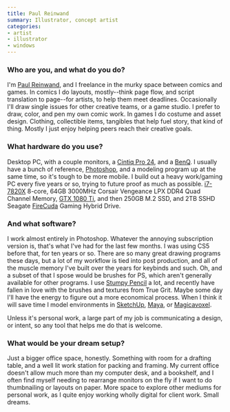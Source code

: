 ```yaml
---
title: Paul Reinwand
summary: Illustrator, concept artist 
categories:
- artist
- illustrator
- windows
---
```


### Who are you, and what do you do?

I'm [Paul Reinwand](http://www.konradwerks.com/ "Paul's website."), and I freelance in the murky space between comics and games. In comics I do layouts, mostly--think page flow, and script translation to page--for artists, to help them meet deadlines. Occasionally I'll draw single issues for other creative teams, or a game studio. I prefer to draw, color, and pen my own comic work. In games I do costume and asset design. Clothing, collectible items, tangibles that help fuel story, that kind of thing. Mostly I just enjoy helping peers reach their creative goals.

### What hardware do you use?

Desktop PC, with a couple monitors, a [Cintiq Pro 24][cintiq-pro], and a [BenQ][xl2411p]. I usually have a bunch of reference, [Photoshop][], and a modeling program up at the same time, so it's tough to be more mobile. I build out a heavy work/gaming PC every five years or so, trying to future proof as much as possible. [i7-7820X][core-i7-7820x] 8-core, 64GB 3000MHz Corsair Vengeance LPX DDR4 Quad Channel Memory, [GTX 1080 Ti][geforce-gtx-1080-ti], and then 250GB M.2 SSD, and 2TB SSHD Seagate [FireCuda][] Gaming Hybrid Drive.

### And what software?

I work almost entirely in Photoshop. Whatever the annoying subscription version is, that's what I've had for the last few months. I was using CS5 before that, for ten years or so. There are so many great drawing programs these days, but a lot of my workflow is tied into post production, and all of the muscle memory I've built over the years for keybinds and such. Oh, and a subset of that I spose would be brushes for PS, which aren't generally available for other programs. I use [Stumpy Pencil][stumpy-pencil] a lot, and recently have fallen in love with the brushes and textures from True Grit. Maybe some day I'll have the energy to figure out a more economical process. When I think it will save time I model environments in [SketchUp][], [Maya][], or [Magicavoxel][].

Unless it's personal work, a large part of my job is communicating a design, or intent, so any tool that helps me do that is welcome.

### What would be your dream setup?

Just a bigger office space, honestly. Something with room for a drafting table, and a well lit work station for packing and framing. My current office doesn't allow much more than my computer desk, and a bookshelf, and I often find myself needing to rearrange monitors on the fly if I want to do thumbnailing or layouts on paper. More space to explore other mediums for personal work, as I quite enjoy working wholly digital for client work. Small dreams.

[cintiq-pro]: https://www.wacom.com/en-us/products/pen-displays/wacom-cintiq-pro-overview "A display you can draw on."
[core-i7-7820x]: https://www.intel.com/content/www/us/en/products/processors/core/x-series/i7-7820x.html "A computer CPU."
[firecuda]: https://www.seagate.com/au/en/internal-hard-drives/hdd/firecuda/ "A combined solid state/moving platters hard drive."
[geforce-gtx-1080-ti]: https://www.nvidia.com/en-us/geforce/products/10series/geforce-gtx-1080-ti/ "A graphics card."
[magicavoxel]: https://www.voxelmade.com/magicavoxel/ "A voxel image editor."
[maya]: https://www.autodesk.com/products/maya/overview "3D animation software."
[photoshop]: https://www.adobe.com/products/photoshop.html "A bitmap image editor."
[sketchup]: https://www.sketchup.com/ "3D modeling software."
[stumpy-pencil]: http://stumpypencil.blogspot.com/2009/11/return-of-stumpy-pencil.html "A pencil brush set for Photoshop."
[xl2411p]: https://zowie.benq.com/en-us/product/monitor/xl/xl2411p.html "A 24 inch monitor."
